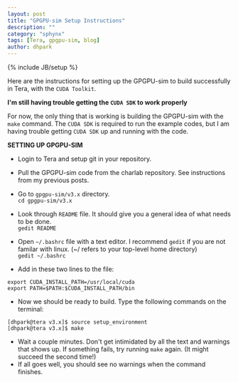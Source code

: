 ```yaml
---
layout: post
title: "GPGPU-sim Setup Instructions"
description: ""
category: "sphynx"
tags: [Tera, gpgpu-sim, blog]
author: dhpark
---
```

{% include JB/setup %}

Here are the instructions for setting up the GPGPU-sim to build successfully in Tera, with the `CUDA Toolkit`.

**I'm still having trouble getting the `CUDA SDK` to work properly**

For now, the only thing that is working is building the GPGPU-sim with the `make` command. 
The `CUDA SDK` is required to run the example codes, but I am having trouble getting `CUDA SDK` up and running with the code.

**SETTING UP GPGPU-SIM**  
* Login to Tera and setup git in your repository.  
* Pull the GPGPU-sim code from the charlab repository. See instructions from my previous posts.  
* Go to `gpgpu-sim/v3.x` directory.  
   `cd gpgpu-sim/v3.x`

* Look through `README` file. It should give you a general idea of what needs to be done.  
   `gedit README`  
* Open `~/.bashrc` file with a text editor. I recommend `gedit` if you are not familar with linux. (~/ refers to your top-level home directory)  
   `gedit ~/.bashrc`  
* Add in these two lines to the file: 
  
`export CUDA_INSTALL_PATH=/usr/local/cuda`  
`export PATH=$PATH:$CUDA_INSTALL_PATH/bin`  
  

* Now we should be ready to build. Type the following commands on the terminal:  
  
`[dhpark@tera v3.x]$ source setup_environment`  
`[dhpark@tera v3.x]$ make`  
  

* Wait a couple minutes. Don't get intimidated by all the text and warnings that shows up. If something fails, try running `make` again. (It might succeed the second time!)  
* If all goes well, you should see no warnings when the command finishes.
